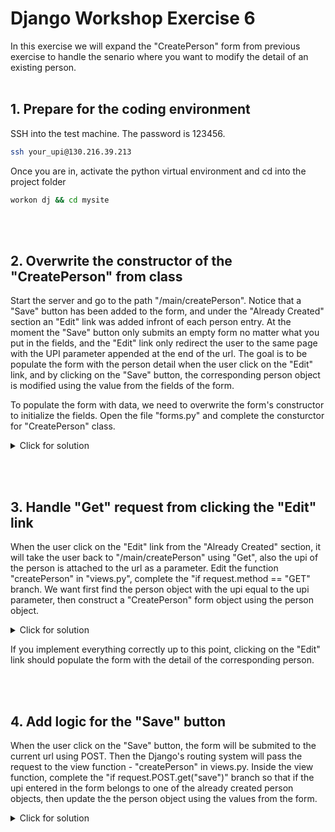 # Django Workshop Exercise 6

In this exercise we will expand the "CreatePerson" form from previous exercise to handle the senario where you want to modify the detail of an existing person.
<br/><br/>
## 1. Prepare for the coding environment  

SSH into the test machine. The password is 123456.
```sh
ssh your_upi@130.216.39.213
```
Once you are in, activate the python virtual environment and cd into the project folder
```sh
workon dj && cd mysite
```
<br/><br/>
## 2. Overwrite the constructor of the "CreatePerson" from class
Start  the server and go to the path "/main/createPerson". Notice that a "Save" button has been added to the form, and under the "Already Created" section an "Edit" link was added infront of each person entry. At the moment the "Save" button only submits an empty form no matter what you put in the fields, and the "Edit" link only redirect the user to the same page with the UPI parameter appended at the end of the url. The goal is to be populate the form with the person detail when the user click on the "Edit" link, and by clicking on the "Save" button, the corresponding person object is modified using the value from the fields of the form.

To populate the form with data, we need to overwrite the form's constructor to initialize the fields. Open the file "forms.py" and complete the consturctor for "CreatePerson" class.
<details>
  <summary>Click for solution</summary>
  
```sh
def __init__(self, *args, **kwargs):
    person = kwargs.pop('person', Person(name="", upi="", isAdmin=False))
    super().__init__(*args, **kwargs)

    #ToDo: You can assume that a Person object (under the name "person") will be passed into this constructor.
    # Use the data in the Person object to initilize the fields of the form.      
    self.initial['name'] = person.name
    self.initial['upi'] = person.upi
    self.initial['isAdmin'] = person.isAdmin
```
</details>

<br/><br/>
## 3. Handle "Get" request from clicking the "Edit" link
When the user click on the "Edit" link from the "Already Created" section, it will take the user back to "/main/createPerson" using "Get", also the upi of the person is attached to the url as a parameter. Edit the function "createPerson" in "views.py", complete the "if request.method == "GET" branch. We want first find the person object with the upi equal to the upi parameter, then construct a "CreatePerson" form object using the person object.

<details>
  <summary>Click for solution</summary>
  
```sh
if request.method == "GET":
    upi = request.GET.get('upi', "")

    #ToDo: Use the upi to find the corresponding person object in the database.
    #If the person is found then create the form using the Person object.
    #You can assume that every person in the database have a unique upi.
    p = Person.objects.filter(upi=upi)
    if p.count() == 1:
        form = CreatePerson(person = p[0])
```
</details>

If you implement everything correctly up to this point, clicking on the "Edit" link should populate the form with the detail of the corresponding person.

<br/><br/>
## 4. Add logic for the "Save" button
When the user click on the "Save" button, the form will be submited to the current url using POST.  Then the Django's routing system will pass the request to the view function - "createPerson" in views.py.  Inside the view function,  complete the "if request.POST.get("save")" branch so that if the upi entered in the form belongs to one of the already created person objects, then update the the person object using the values from the form. 

<details>
  <summary>Click for solution</summary>
  
```sh
if request.POST.get("save"): 

    #ToDo: If the upi entered in the form belongs to one of the already created person objects, 
    #then update the the person object using the values from the form.
    Person.objects.filter(upi=formData["upi"]).update(name=formData["name"],isAdmin=formData["isAdmin"])

    return HttpResponseRedirect("createPerson")
```
</details>
